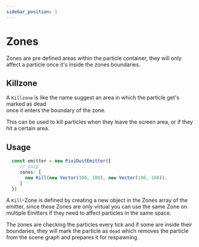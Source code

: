 ```yaml
---
sidebar_position: 1
---
```


# Zones

Zones are pre defined areas within the particle container, they will only affect a particle once it's inside
the zones boundaries.


## Killzone

A `Killzone` is like the name suggest an area in which the particle get's marked as dead  
once it enters the boundary of the zone.

This can be used to kill particles when they leave the screen area, or if they hit a certain area.

## Usage

```typescript
  const emitter = new PixiDustEmitter({
     // snip
	 zones: [
	   new Kill(new Vector(100, 100), new Vector(100, 100)),
	 ]
  })

```

A `Kill`-Zone is defined by creating a new object in the Zones array of the emitter,
since these Zones are only virtual you can use the same Zone on multiple Emitters if they
need to affect particles in the same space.

The zones are checking the particles every tick and if some are inside their boundaries, they will
mark the particle as `dead` which removes the particle from the scene graph and prepares it for respawning.
